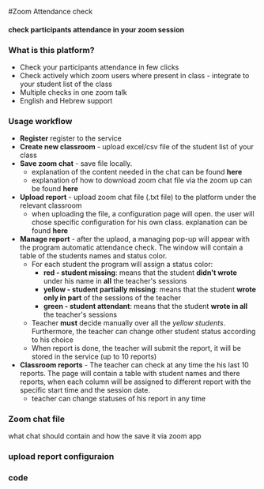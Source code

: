 #Zoom Attendance check

#### check participants attendance in your zoom session


### What is this platform?

- Check your participants attendance in few clicks
- Check actively which zoom users where present in class - integrate to your student list of the class
- Multiple checks in one zoom talk
- English and Hebrew support



### Usage workflow

- **Register** register to the service
- **Create new classroom** - upload excel/csv file of the student list of your class
- **Save zoom chat** - save file locally. 
    - explanation of the content needed in the chat can be found **here**
    - explanation of how to download zoom chat file via the zoom up can be found **here**
- **Upload report** - upload zoom chat file (.txt file) to the platform under the relevant classroom
    - when uploading the file, a configuration page will open. the user will chose specific
     configuration for his own class. explanation can be found **here**
 - **Manage report** - after the uplaod, a managing pop-up will appear with the program automatic attendance check.
 The window will contain a table of the students names and status color.
    - For each student the program will assign a status color:
        - **red - student missing**: means that the student **didn't wrote** under his name in **all** the teacher's sessions
        - **yellow - student partially missing**: means that the student **wrote only in part** of the sessions of the teacher
        - **green - student attendant**: means that the student **wrote in all** the teacher's sessions
    - Teacher **must** decide manually over all the *yellow students*. Furthermore, the teacher can change other student status according to his choice
    - When report is done, the teacher will submit the report, it will be stored in the service (up to 10 reports)
- **Classroom reports** - The teacher can check at any time the his last 10 reports. The page will contain a table with student names and
there reports, when each column will be assigned to different report with the specific start time and the session date.
    - teacher can change statuses of his report in any time
    
### Zoom chat file
what chat should contain and how the save it via zoom app

### upload report configuraion

### code 

            
   